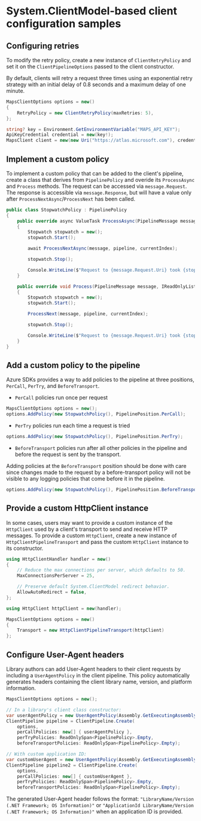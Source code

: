 # System.ClientModel-based client configuration samples

## Configuring retries

To modify the retry policy, create a new instance of `ClientRetryPolicy` and set it on the `ClientPipelineOptions` passed to the client constructor.

By default, clients will retry a request three times using an exponential retry strategy with an initial delay of 0.8 seconds and a maximum delay of one minute.

```C# Snippet:ConfigurationCustomizeRetries
MapsClientOptions options = new()
{
    RetryPolicy = new ClientRetryPolicy(maxRetries: 5),
};

string? key = Environment.GetEnvironmentVariable("MAPS_API_KEY");
ApiKeyCredential credential = new(key!);
MapsClient client = new(new Uri("https://atlas.microsoft.com"), credential, options);
```

## Implement a custom policy

To implement a custom policy that can be added to the client's pipeline, create a class that derives from `PipelinePolicy` and overide its `ProcessAsync` and `Process` methods. The request can be accessed via `message.Request`. The response is accessible via `message.Response`, but will have a value only after `ProcessNextAsync`/`ProcessNext` has been called.

```C# Snippet:ConfigurationCustomPolicy
public class StopwatchPolicy : PipelinePolicy
{
    public override async ValueTask ProcessAsync(PipelineMessage message, IReadOnlyList<PipelinePolicy> pipeline, int currentIndex)
    {
        Stopwatch stopwatch = new();
        stopwatch.Start();

        await ProcessNextAsync(message, pipeline, currentIndex);

        stopwatch.Stop();

        Console.WriteLine($"Request to {message.Request.Uri} took {stopwatch.Elapsed}");
    }

    public override void Process(PipelineMessage message, IReadOnlyList<PipelinePolicy> pipeline, int currentIndex)
    {
        Stopwatch stopwatch = new();
        stopwatch.Start();

        ProcessNext(message, pipeline, currentIndex);

        stopwatch.Stop();

        Console.WriteLine($"Request to {message.Request.Uri} took {stopwatch.Elapsed}");
    }
}
```

## Add a custom policy to the pipeline

Azure SDKs provides a way to add policies to the pipeline at three positions, `PerCall`, `PerTry`, and `BeforeTransport`.

- `PerCall` policies run once per request

```C# Snippet:ConfigurationAddPerCallPolicy
MapsClientOptions options = new();
options.AddPolicy(new StopwatchPolicy(), PipelinePosition.PerCall);
```

- `PerTry` policies run each time a request is tried

```C# Snippet:ConfigurationAddPerTryPolicy
options.AddPolicy(new StopwatchPolicy(), PipelinePosition.PerTry);
```

- `BeforeTransport` policies run after all other policies in the pipeline and before the request is sent by the transport.

Adding policies at the `BeforeTransport` position should be done with care since changes made to the request by a before-transport policy will not be visible to any logging policies that come before it in the pipeline.

```C# Snippet:ConfigurationAddBeforeTransportPolicy
options.AddPolicy(new StopwatchPolicy(), PipelinePosition.BeforeTransport);
```

## Provide a custom HttpClient instance

In some cases, users may want to provide a custom instance of the `HttpClient` used by a client's transport to send and receive HTTP messages.  To provide a custom `HttpClient`, create a new instance of `HttpClientPipelineTransport` and pass the custom `HttpClient` instance to its constructor.

```C# Snippet:ConfigurationCustomHttpClient
using HttpClientHandler handler = new()
{
    // Reduce the max connections per server, which defaults to 50.
    MaxConnectionsPerServer = 25,

    // Preserve default System.ClientModel redirect behavior.
    AllowAutoRedirect = false,
};

using HttpClient httpClient = new(handler);

MapsClientOptions options = new()
{
    Transport = new HttpClientPipelineTransport(httpClient)
};
```

## Configure User-Agent headers

Library authors can add User-Agent headers to their client requests by including a `UserAgentPolicy` in the client pipeline. This policy automatically generates headers containing the client library name, version, and platform information.

```C# Snippet:ConfigurationUserAgent
MapsClientOptions options = new();

// In a library's client class constructor:
var userAgentPolicy = new UserAgentPolicy(Assembly.GetExecutingAssembly());
ClientPipeline pipeline = ClientPipeline.Create(
    options,
    perCallPolicies: new[] { userAgentPolicy },
    perTryPolicies: ReadOnlySpan<PipelinePolicy>.Empty,
    beforeTransportPolicies: ReadOnlySpan<PipelinePolicy>.Empty);

// With custom application ID:
var customUserAgent = new UserAgentPolicy(Assembly.GetExecutingAssembly(), "MyApp/1.0");
ClientPipeline pipeline2 = ClientPipeline.Create(
    options,
    perCallPolicies: new[] { customUserAgent },
    perTryPolicies: ReadOnlySpan<PipelinePolicy>.Empty,
    beforeTransportPolicies: ReadOnlySpan<PipelinePolicy>.Empty);
```

The generated User-Agent header follows the format: `"LibraryName/Version (.NET Framework; OS Information)"` or `"ApplicationId LibraryName/Version (.NET Framework; OS Information)"` when an application ID is provided.
